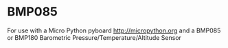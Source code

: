BMP085
======

For use with a Micro Python pyboard http://micropython.org
and a BMP085 or BMP180 Barometric Pressure/Temperature/Altitude Sensor
